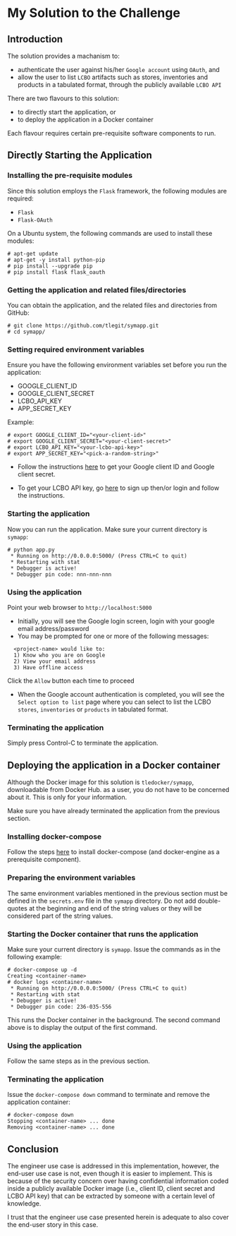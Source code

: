 # My Solution to the Challenge

## Introduction

The solution provides a machanism to:
* authenticate the user against his/her `Google account` using `OAuth`, and
* allow the user to list `LCBO` artifacts such as stores, inventories and products in a tabulated format, through the publicly available `LCBO API`

There are two flavours to this solution:
* to directly start the application, or
* to deploy the application in a Docker container

Each flavour requires certain pre-requisite software components to run.

## Directly Starting the Application

### Installing the pre-requisite modules

Since this solution employs the `Flask` framework, the following modules are required:
* `Flask`
* `Flask-OAuth`

On a Ubuntu system, the following commands are used to install these modules:
```
# apt-get update
# apt-get -y install python-pip
# pip install --upgrade pip
# pip install flask flask_oauth
```

### Getting the application and related files/directories

You can obtain the application, and the related files and directories from GitHub:
```
# git clone https://github.com/tlegit/symapp.git
# cd symapp/
```

### Setting required environment variables

Ensure you have the following environment variables set before you run the application:
* GOOGLE_CLIENT_ID
* GOOGLE_CLIENT_SECRET
* LCBO_API_KEY
* APP_SECRET_KEY

Example:
```
# export GOOGLE_CLIENT_ID="<your-client-id>"
# export GOOGLE_CLIENT_SECRET="<your-client-secret>"
# export LCBO_API_KEY="<your-lcbo-api-key>"
# export APP_SECRET_KEY="<pick-a-random-string>"
```

* Follow the instructions [here](https://developers.google.com/identity/sign-in/web/devconsole-project) to get your Google client ID and Google client secret.

* To get your LCBO API key, go [here](https://lcboapi.com/manager/sign-up) to sign up then/or login and follow the instructions.

### Starting the application

Now you can run the application. Make sure your current directory is `symapp`:
```
# python app.py
 * Running on http://0.0.0.0:5000/ (Press CTRL+C to quit)
 * Restarting with stat
 * Debugger is active!
 * Debugger pin code: nnn-nnn-nnn
```

### Using the application

Point your web browser to `http://localhost:5000`
* Initially, you will see the Google login screen, login with your google email address/password
* You may be prompted for one or more of the following messages:
```
  <project-name> would like to:
  1) Know who you are on Google
  2) View your email address 
  3) Have offline access
```
  Click the `Allow` button each time to proceed
* When the Google account authentication is completed, you will see the `Select option to list` page where you can select to list the LCBO `stores`, `inventories` or `products` in tabulated format.

### Terminating the application

Simply press Control-C to terminate the application.

## Deploying the application in a Docker container

Although the Docker image for this solution is `tledocker/symapp`, downloadable from Docker Hub. as a user, you do not have to be concerned about it. This is only for your information.

Make sure you have already terminated the application from the previous section.

### Installing docker-compose

Follow the steps [here](https://docs.docker.com/compose/install/) to install docker-compose (and docker-engine as a prerequisite component).

### Preparing the environment variables

The same environment variables mentioned in the previous section must be defined in the `secrets.env` file in the `symapp` directory. Do not add double-quotes at the beginning and end of the string values or they will be considered part of the string values.

### Starting the Docker container that runs the application

Make sure your current directory is `symapp`. Issue the commands as in the following example:
```
# docker-compose up -d
Creating <container-name>
# docker logs <container-name>
 * Running on http://0.0.0.0:5000/ (Press CTRL+C to quit)
 * Restarting with stat
 * Debugger is active!
 * Debugger pin code: 236-035-556
```
This runs the Docker container in the background. The second command above is to display the output of the first command.

### Using the application

Follow the same steps as in the previous section.

### Terminating the application

Issue the `docker-compose down` command to terminate and remove the application container:
```
# docker-compose down
Stopping <container-name> ... done
Removing <container-name> ... done
```

## Conclusion

The engineer use case is addressed in this implementation, however, the end-user use case is not, even though it is easier to implement. This is because of the security concern over having confidential information coded inside a publicly available Docker image (i.e., client ID, client secret and LCBO API key) that can be extracted by someone with a certain level of knowledge.

I trust that the engineer use case presented herein is adequate to also cover the end-user story in this case.
